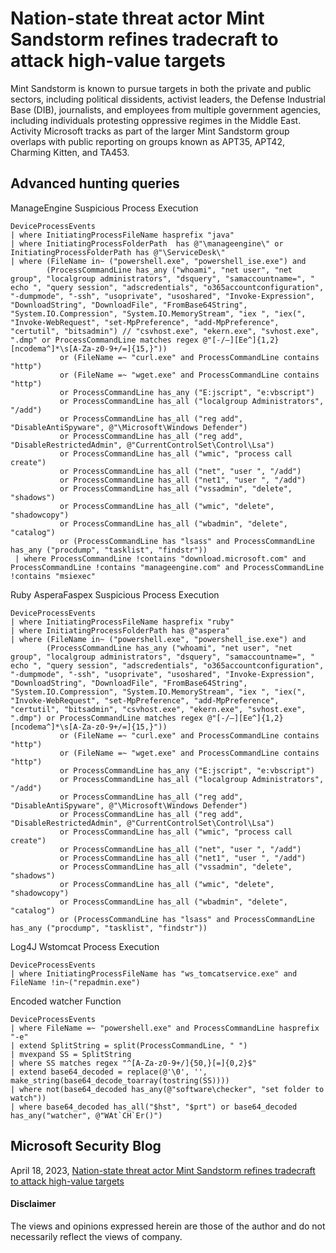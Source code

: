 # Nation-state threat actor Mint Sandstorm refines tradecraft to attack high-value targets
Mint Sandstorm is known to pursue targets in both the private and public sectors, including political dissidents, activist leaders, the Defense Industrial Base (DIB), journalists, and employees from multiple government agencies, including individuals protesting oppressive regimes in the Middle East. Activity Microsoft tracks as part of the larger Mint Sandstorm group overlaps with public reporting on groups known as APT35, APT42, Charming Kitten, and TA453.

## Advanced hunting queries
ManageEngine Suspicious Process Execution
```kusto
DeviceProcessEvents
| where InitiatingProcessFileName hasprefix "java"
| where InitiatingProcessFolderPath  has @"\manageengine\" or InitiatingProcessFolderPath has @"\ServiceDesk\"
| where (FileName in~ ("powershell.exe", "powershell_ise.exe") and
        (ProcessCommandLine has_any ("whoami", "net user", "net group", "localgroup administrators", "dsquery", "samaccountname=", " echo ", "query session", "adscredentials", "o365accountconfiguration", "-dumpmode", "-ssh", "usoprivate", "usoshared", "Invoke-Expression", "DownloadString", "DownloadFile", "FromBase64String",  "System.IO.Compression", "System.IO.MemoryStream", "iex ", "iex(", "Invoke-WebRequest", "set-MpPreference", "add-MpPreference", "certutil", "bitsadmin") // "csvhost.exe", "ekern.exe", "svhost.exe", ".dmp" or ProcessCommandLine matches regex @"[-/–][Ee^]{1,2}[ncodema^]*\s[A-Za-z0-9+/=]{15,}"))
           or (FileName =~ "curl.exe" and ProcessCommandLine contains "http")
           or (FileName =~ "wget.exe" and ProcessCommandLine contains "http")
           or ProcessCommandLine has_any ("E:jscript", "e:vbscript")
           or ProcessCommandLine has_all ("localgroup Administrators", "/add")
           or ProcessCommandLine has_all ("reg add", "DisableAntiSpyware", @"\Microsoft\Windows Defender")
           or ProcessCommandLine has_all ("reg add", "DisableRestrictedAdmin", @"CurrentControlSet\Control\Lsa")
           or ProcessCommandLine has_all ("wmic", "process call create")
           or ProcessCommandLine has_all ("net", "user ", "/add")
           or ProcessCommandLine has_all ("net1", "user ", "/add")
           or ProcessCommandLine has_all ("vssadmin", "delete", "shadows")
           or ProcessCommandLine has_all ("wmic", "delete", "shadowcopy")
           or ProcessCommandLine has_all ("wbadmin", "delete", "catalog")
           or (ProcessCommandLine has "lsass" and ProcessCommandLine has_any ("procdump", "tasklist", "findstr"))
 | where ProcessCommandLine !contains "download.microsoft.com" and ProcessCommandLine !contains "manageengine.com" and ProcessCommandLine !contains "msiexec"
```

Ruby AsperaFaspex Suspicious Process Execution
```kusto
DeviceProcessEvents
| where InitiatingProcessFileName hasprefix "ruby"
| where InitiatingProcessFolderPath has @"aspera"
| where (FileName in~ ("powershell.exe", "powershell_ise.exe") and
        (ProcessCommandLine has_any ("whoami", "net user", "net group", "localgroup administrators", "dsquery", "samaccountname=", " echo ", "query session", "adscredentials", "o365accountconfiguration", "-dumpmode", "-ssh", "usoprivate", "usoshared", "Invoke-Expression", "DownloadString", "DownloadFile", "FromBase64String",  "System.IO.Compression", "System.IO.MemoryStream", "iex ", "iex(", "Invoke-WebRequest", "set-MpPreference", "add-MpPreference", "certutil", "bitsadmin", "csvhost.exe", "ekern.exe", "svhost.exe", ".dmp") or ProcessCommandLine matches regex @"[-/–][Ee^]{1,2}[ncodema^]*\s[A-Za-z0-9+/=]{15,}"))
           or (FileName =~ "curl.exe" and ProcessCommandLine contains "http")
           or (FileName =~ "wget.exe" and ProcessCommandLine contains "http")
           or ProcessCommandLine has_any ("E:jscript", "e:vbscript")
           or ProcessCommandLine has_all ("localgroup Administrators", "/add")
           or ProcessCommandLine has_all ("reg add", "DisableAntiSpyware", @"\Microsoft\Windows Defender")
           or ProcessCommandLine has_all ("reg add", "DisableRestrictedAdmin", @"CurrentControlSet\Control\Lsa")
           or ProcessCommandLine has_all ("wmic", "process call create")
           or ProcessCommandLine has_all ("net", "user ", "/add")
           or ProcessCommandLine has_all ("net1", "user ", "/add")
           or ProcessCommandLine has_all ("vssadmin", "delete", "shadows")
           or ProcessCommandLine has_all ("wmic", "delete", "shadowcopy")
           or ProcessCommandLine has_all ("wbadmin", "delete", "catalog")
           or (ProcessCommandLine has "lsass" and ProcessCommandLine has_any ("procdump", "tasklist", "findstr"))
```

Log4J Wstomcat Process Execution
```kusto
DeviceProcessEvents
| where InitiatingProcessFileName has "ws_tomcatservice.exe" and FileName !in~("repadmin.exe")
```

Encoded watcher Function
```kusto
DeviceProcessEvents 
| where FileName =~ "powershell.exe" and ProcessCommandLine hasprefix "-e"
| extend SplitString = split(ProcessCommandLine, " ")
| mvexpand SS = SplitString 
| where SS matches regex "^[A-Za-z0-9+/]{50,}[=]{0,2}$"
| extend base64_decoded = replace(@'\0', '', make_string(base64_decode_toarray(tostring(SS))))
| where not(base64_decoded has_any(@"software\checker", "set folder to watch"))
| where base64_decoded has_all("$hst", "$prt") or base64_decoded has_any("watcher", @"WAt`CH`Er()")
```

## Microsoft Security Blog
April 18, 2023, [Nation-state threat actor Mint Sandstorm refines tradecraft to attack high-value targets](https://www.microsoft.com/en-us/security/blog/2023/04/18/nation-state-threat-actor-mint-sandstorm-refines-tradecraft-to-attack-high-value-targets/)

#### Disclaimer
The views and opinions expressed herein are those of the author and do not necessarily reflect the views of company.
